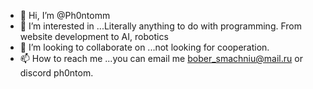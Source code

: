 - 👋 Hi, I’m @Ph0ntomm
- 👀 I’m interested in ...Literally anything to do with programming. From website development to AI, robotics
- 💞️ I’m looking to collaborate on ...not looking for cooperation.
- 📫 How to reach me ...you can email me bober_smachniu@mail.ru or discord ph0ntom.

<!---
Ph0ntomm/Ph0ntomm is a ✨ special ✨ repository because its `README.md` (this file) appears on your GitHub profile.
You can click the Preview link to take a look at your changes.
--->
